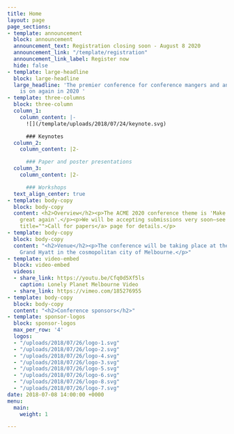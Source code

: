```yaml
---
title: Home
layout: page
page_sections:
- template: announcement
  block: announcement
  announcement_text: Registration closing soon - August 8 2020
  announcement_link: "/template/registration"
  announcement_link_label: Register now
  hide: false
- template: large-headline
  block: large-headline
  large_headline: 'The premier conference for conference mangers and and evangelists
    is on again in 2020 '
- template: three-columns
  block: three-column
  column_1:
    column_content: |-
      ![](/template/uploads/2018/07/24/keynote.svg)

      ### Keynotes
  column_2:
    column_content: |2-

      ### Paper and poster presentations
  column_3:
    column_content: |2-

      ### Workshops
  text_align_center: true
- template: body-copy
  block: body-copy
  content: <h2>Overview</h2><p>The ACME 2020 conference theme is 'Make your event
    great again'.</p><p>We will be accepting submissions very soon—see the <a href="/template/call-for-papers/"
    title="">Call for papers</a> page for details.</p>
- template: body-copy
  block: body-copy
  content: "<h2>Venue</h2><p>The conference will be taking place at the beautiful
    Grand Hyatt in the cosmopolitan city of Melbourne.</p>"
- template: video-embed
  block: video-embed
  videos:
  - share_link: https://youtu.be/Cfq0d5Xf5ls
    caption: Lonely Planet Melbourne Video
  - share_link: https://vimeo.com/185276955
- template: body-copy
  block: body-copy
  content: "<h2>Conference sponsors</h2>"
- template: sponsor-logos
  block: sponsor-logos
  max_per_row: '4'
  logos:
  - "/uploads/2018/07/26/logo-1.svg"
  - "/uploads/2018/07/26/logo-2.svg"
  - "/uploads/2018/07/26/logo-4.svg"
  - "/uploads/2018/07/26/logo-3.svg"
  - "/uploads/2018/07/26/logo-5.svg"
  - "/uploads/2018/07/26/logo-6.svg"
  - "/uploads/2018/07/26/logo-8.svg"
  - "/uploads/2018/07/26/logo-7.svg"
date: 2018-07-08 14:00:00 +0000
menu:
  main:
    weight: 1

---
```

